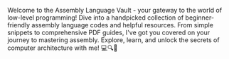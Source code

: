 Welcome to the Assembly Language Vault - your gateway to the world of low-level programming! Dive into a handpicked collection of beginner-friendly assembly language codes and helpful resources. From simple snippets to comprehensive PDF guides, I've got you covered on your journey to mastering assembly. Explore, learn, and unlock the secrets of computer architecture with me! 💻🔍🚀
